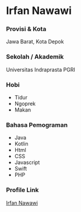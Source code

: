 # Irfan Nawawi

### Provisi & Kota

Jawa Barat, Kota Depok

### Sekolah / Akademik

Universitas Indraprasta PGRI

### Hobi

- Tidur
- Ngoprek
- Makan

### Bahasa Pemograman

- Java
- Kotlin
- Html
- CSS
- Javascript
- Swift
- PHP

### Profile Link

[Irfan Nawawi](https://github.com/IrfanNawawi)
